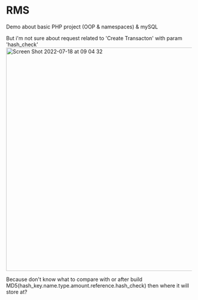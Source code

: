 # RMS
Demo about basic PHP project (OOP &amp; namespaces) &amp; mySQL

But i'm not sure about request related to 'Create Transacton' with param 'hash_check'
<img width="604" alt="Screen Shot 2022-07-18 at 09 04 32" src="https://user-images.githubusercontent.com/36069578/179435699-d0cc592f-6c62-4b47-9334-8e008948ae8a.png">

Because don't know what to compare with or after build MD5(hash_key.name.type.amount.reference.hash_check) then where it will store at?
